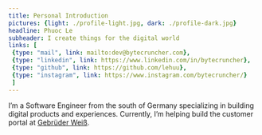 ```yaml
---
title: Personal Introduction
pictures: {light: ./profile-light.jpg, dark: ./profile-dark.jpg}
headline: Phuoc Le
subheader: I create things for the digital world
links: [
 {type: "mail", link: mailto:dev@bytecruncher.com},
 {type: "linkedin", link: https://www.linkedin.com/in/bytecruncher},
 {type: "github", link: https://github.com/lehuu},
 {type: "instagram", link: https://www.instagram.com/bytecruncher/}
 ]
---
```


I’m a Software Engineer from the south of Germany specializing in building digital products and experiences.
Currently, I’m helping build the customer portal at [Gebrüder Weiß](https://www.gw-world.com/).